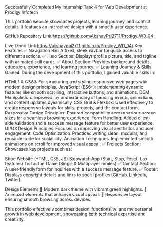 Successfully Completed My internship Task 4 for Web Development at Prodigy Infotech

This portfolio website showcases projects, learning journey, and contact details. It features an interactive design with a smooth user experience.

GitHub Repository Link:https://github.com/AkshayPai2711/Prodigy_WD_04

Live Demo Link:https://akshaypai2711.github.io/Prodigy_WD_04/
Key Features
✅ Navigation Bar: A fixed, sleek navbar for quick access to different sections.
✅ Hero Section: Displays  profile picture, title, and tagline with animated skill cards.
✅ About Section: Provides background details, education, experience, and learning journey.
✅ Learning Journey & Skills Gained:
During the development of this portfolio, I gained valuable skills in:

HTML5 & CSS3: For structuring and styling responsive web pages with modern design principles.
JavaScript (ES6+): Implementing dynamic features like smooth scrolling, interactive buttons, and animations.
DOM Manipulation: Improved my understanding of handling events, animations, and content updates dynamically.
CSS Grid & Flexbox: Used effectively to create responsive layouts for skills, projects, and the contact form.
Responsive Design Principles: Ensured compatibility across various screen sizes for a seamless browsing experience.
Form Handling: Added client-side validation and a success message feature for better user experience.
UI/UX Design Principles: Focused on improving visual aesthetics and user engagement.
Code Optimization: Practiced writing clean, modular, and reusable code for scalability.
Animation Techniques: Implemented smooth animations on scroll for improved visual appeal.
✅ Projects Section: Showcases key projects such as:

Shoe Website (HTML, CSS, JS)
Stopwatch App (Start, Stop, Reset, Lap features)
TicTacToe Game (Single & Multiplayer modes)
✅ Contact Section: A user-friendly form for inquiries with a success message feature.
✅ Footer: Displays copyright details and links to social profiles (GitHub, LinkedIn, Twitter).

Design Elements
🎯 Modern dark theme with vibrant green highlights.
🎯 Animated elements that enhance visual appeal.
🎯 Responsive layout ensuring smooth browsing across devices.

This portfolio effectively combines design, functionality, and my personal growth in web development, showcasing both technical expertise and creativity.

